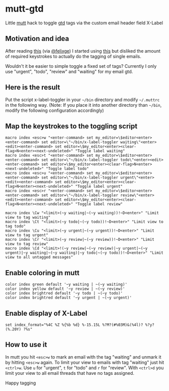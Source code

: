 mutt-gtd
========

Little [mutt](http://www.mutt.org) hack to toggle [gtd](http://de.wikipedia.org/wiki/Getting_Things_Done) tags via the custom email header field X-Label

Motivation and idea
-------------------

After reading [this](http://www.nikilster.com/thoughts/how-to-win-at-email/#sthash.PvTgsQ0I.dpbs) (via [@felixge](https://twitter.com/felixge)) I started using [this](http://blitiri.com.ar/p/other/mutt-labels/) but disliked the amount of required keystrokes to actually do the tagging of single emails.

Wouldn't it be easier to simple toggle a fixed set of tags? Currently I only use "urgent", "todo", "review" and "waiting" for my email gtd.

Here is the result
------------------

Put the script x-label-toggler in your `~/bin` directory and modify `~/.muttrc` in the following way. (Note: If you place it into another directory than `~/bin`, modify the following configuration accordingly)

Map the keystrokes to the toggling script
-----------------------------------------

```
macro index <esc>w "<enter-command> set my_editor=\$editor<enter><enter-command> set editor=\"~/bin/x-label-toggler waiting\"<enter><edit><enter-command> set editor=\$my_editor<enter><clear-flag>N<enter><next-undeleted>" "Toggle label waiting"
macro index <esc>t "<enter-command> set my_editor=\$editor<enter><enter-command> set editor=\"~/bin/x-label-toggler todo\"<enter><edit><enter-command> set editor=\$my_editor<enter><clear-flag>N<enter><next-undeleted>" "Toggle label todo"
macro index <esc>u "<enter-command> set my_editor=\$editor<enter><enter-command> set editor=\"~/bin/x-label-toggler urgent\"<enter><edit><enter-command> set editor=\$my_editor<enter><clear-flag>N<enter><next-undeleted>" "Toggle label urgent"
macro index <esc>r "<enter-command> set my_editor=\$editor<enter><enter-command> set editor=\"~/bin/x-label-toggler review\"<enter><edit><enter-command> set editor=\$my_editor<enter><clear-flag>N<enter><next-undeleted>" "Toggle label review"

macro index \Cw "<limit>(~y waiting|~(~y waiting))!~D<enter>" "Limit view to tag waiting"
macro index \Ct "<limit>(~y todo|~(~y todo))!~D<enter>" "Limit view to tag todo"
macro index \Cu "<limit>(~y urgent|~(~y urgent))!~D<enter>" "Limit view to tag urgent"
macro index \Cr "<limit>(~y review|~(~y review))!~D<enter>" "Limit view to tag review"
macro index \Cd "<limit>!(~y review|~(~y review)|~y urgent|~(~y urgent)|~y waiting|~(~y waiting)|~y todo|~(~y todo))!~D<enter>" "Limit view to all untagged messages"
```

Enable coloring in mutt
-----------------------

```
color index green default '~y waiting | ~(~y waiting)'
color index yellow default '~y review | ~(~y review)'
color index brightred default '~y todo | ~(~y todo)'
color index brightred default '~y urgent | ~(~y urgent)'
```

Enable display of X-Label
-------------------------

```
set index_format="%4C %Z %{%b %d} %-15.15L %?M?(#%03M)&(%4l)? %?y?(%.20Y) ?%s"
```

How to use it
-------------

In mutt you hit `<esc>w` to mark an email with the tag "waiting" and unmark it by hitting `<esc>w` again. To limit your view to emails with tag "waiting" just hit `<ctrl>w`. Use `u` for "urgent", `t` for "todo" and `r` for "review". With `<ctrl>d` you limit your view to all email threads that have no tags assigned.


Happy tagging
